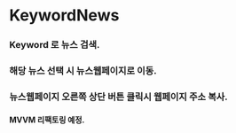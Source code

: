 # KeywordNews



### Keyword 로 뉴스 검색.
### 해당 뉴스 선택 시 뉴스웹페이지로 이동.
### 뉴스웹페이지 오른쪽 상단 버튼 클릭시 웹페이지 주소 복사.

#### MVVM 리팩토링 예정.
